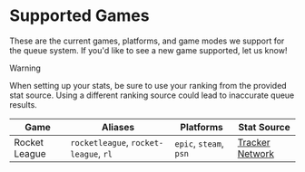 # Supported Games

These are the current games, platforms, and game modes we support for the queue system. If you'd like to see a new game supported, let us know!

> [!WARNING]
> When setting up your stats, be sure to use your ranking from the provided stat source. Using a different ranking source could lead to inaccurate queue results.

| Game          | Aliases                               | Platforms              | Stat Source                                              |
| ------------- | ------------------------------------- | ---------------------- | -------------------------------------------------------- |
| Rocket League | `rocketleague`, `rocket-league`, `rl` | `epic`, `steam`, `psn` | [Tracker Network](https://rocketleague.tracker.network/) |
